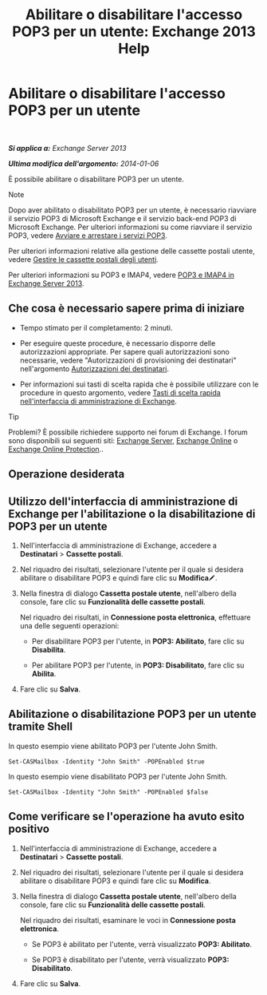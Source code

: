 ﻿---
title: "Abilitare o disabilitare l'accesso POP3 per un utente: Exchange 2013 Help"
TOCTitle: Abilitare o disabilitare l'accesso POP3 per un utente
ms:assetid: 57e12f07-3b14-45bd-9a82-e6032d14214f
ms:mtpsurl: https://technet.microsoft.com/it-it/library/Bb691018(v=EXCHG.150)
ms:contentKeyID: 50480657
ms.date: 05/22/2018
mtps_version: v=EXCHG.150
ms.translationtype: MT
---

# Abilitare o disabilitare l'accesso POP3 per un utente

 

_**Si applica a:** Exchange Server 2013_

_**Ultima modifica dell'argomento:** 2014-01-06_

È possibile abilitare o disabilitare POP3 per un utente.


> [!NOTE]
> Dopo aver abilitato o disabilitato POP3 per un utente, è necessario riavviare il servizio POP3 di Microsoft Exchange e il servizio back-end POP3 di Microsoft Exchange. Per ulteriori informazioni su come riavviare il servizio POP3, vedere <A href="start-and-stop-the-pop3-services-exchange-2013-help.md">Avviare e arrestare i servizi POP3</A>.



Per ulteriori informazioni relative alla gestione delle cassette postali utente, vedere [Gestire le cassette postali degli utenti](https://docs.microsoft.com/it-it/exchange/recipients-in-exchange-online/manage-user-mailboxes/manage-user-mailboxes).

Per ulteriori informazioni su POP3 e IMAP4, vedere [POP3 e IMAP4 in Exchange Server 2013](pop3-and-imap4-in-exchange-server-2013-exchange-2013-help.md).

## Che cosa è necessario sapere prima di iniziare

  - Tempo stimato per il completamento: 2 minuti.

  - Per eseguire queste procedure, è necessario disporre delle autorizzazioni appropriate. Per sapere quali autorizzazioni sono necessarie, vedere "Autorizzazioni di provisioning dei destinatari" nell'argomento [Autorizzazioni dei destinatari](recipients-permissions-exchange-2013-help.md).

  - Per informazioni sui tasti di scelta rapida che è possibile utilizzare con le procedure in questo argomento, vedere [Tasti di scelta rapida nell'interfaccia di amministrazione di Exchange](keyboard-shortcuts-in-the-exchange-admin-center-exchange-online-protection-help.md).


> [!TIP]
> Problemi? È possibile richiedere supporto nei forum di Exchange. I forum sono disponibili sui seguenti siti: <A href="https://go.microsoft.com/fwlink/p/?linkid=60612">Exchange Server</A>, <A href="https://go.microsoft.com/fwlink/p/?linkid=267542">Exchange Online</A> o <A href="https://go.microsoft.com/fwlink/p/?linkid=285351">Exchange Online Protection</A>..



## Operazione desiderata

## Utilizzo dell'interfaccia di amministrazione di Exchange per l'abilitazione o la disabilitazione di POP3 per un utente

1.  Nell'interfaccia di amministrazione di Exchange, accedere a **Destinatari** \> **Cassette postali**.

2.  Nel riquadro dei risultati, selezionare l'utente per il quale si desidera abilitare o disabilitare POP3 e quindi fare clic su **Modifica**![Icona Modifica](images/JJ218640.6f53ccb2-1f13-4c02-bea0-30690e6ea71d(EXCHG.150).gif "Icona Modifica").

3.  Nella finestra di dialogo **Cassetta postale utente**, nell'albero della console, fare clic su **Funzionalità delle cassette postali**.
    
    Nel riquadro dei risultati, in **Connessione posta elettronica**, effettuare una delle seguenti operazioni:
    
      - Per disabilitare POP3 per l'utente, in **POP3: Abilitato**, fare clic su **Disabilita**.
    
      - Per abilitare POP3 per l'utente, in **POP3: Disabilitato**, fare clic su **Abilita**.

4.  Fare clic su **Salva**.

## Abilitazione o disabilitazione POP3 per un utente tramite Shell

In questo esempio viene abilitato POP3 per l'utente John Smith.

    Set-CASMailbox -Identity "John Smith" -POPEnabled $true

In questo esempio viene disabilitato POP3 per l'utente John Smith.

    Set-CASMailbox -Identity "John Smith" -POPEnabled $false

## Come verificare se l'operazione ha avuto esito positivo

1.  Nell'interfaccia di amministrazione di Exchange, accedere a **Destinatari** \> **Cassette postali**.

2.  Nel riquadro dei risultati, selezionare l'utente per il quale si desidera abilitare o disabilitare POP3 e quindi fare clic su **Modifica**.

3.  Nella finestra di dialogo **Cassetta postale utente**, nell'albero della console, fare clic su **Funzionalità delle cassette postali**.
    
    Nel riquadro dei risultati, esaminare le voci in **Connessione posta elettronica**.
    
      - Se POP3 è abilitato per l'utente, verrà visualizzato **POP3: Abilitato**.
    
      - Se POP3 è disabilitato per l'utente, verrà visualizzato **POP3: Disabilitato**.

4.  Fare clic su **Salva**.

